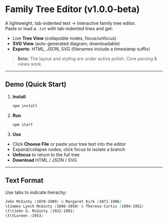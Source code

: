 # Family Tree Editor (v1.0.0-beta)

A lightweight, tab-indented text → interactive family tree editor.  
Paste or load a `.txt` with tab-indented lines and get:

- Live **Tree View** (collapsible nodes, focus/unfocus)
- **SVG View** (auto-generated diagram; downloadable)
- **Exports**: HTML, JSON, SVG (filenames include a timestamp suffix)

> **Beta:** The layout and styling are under active polish. Core parsing & views work.

---

## Demo (Quick Start)

1. **Install**
   ```bash
   npm install

3. **Run**
   ```bash
   npm start

4. **Use**
* Click **Choose File** or paste your tree text into the editor
* Expand/collapse nodes; click focus to isolate a branch
* **Unfocus** to return to the full tree
* **Download** HTML / JSON / SVG

---

## Text Format
Use tabs to indicate hierachy:
```scss
John McGinty (1870-1909) & Margaret Kirk (1871-1906)
\tJames Lynch McGinty (1896-1950) & Theresa Curtis (1894-1952)
\t\tJohn G. McGinty (1922-1991)
\t\tLoreen (1953)
